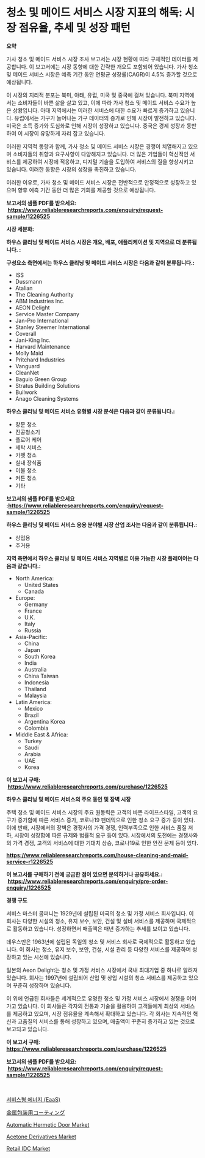 <p><h1>청소 및 메이드 서비스 시장 지표의 해독: 시장 점유율, 추세 및 성장 패턴</h1></p><p><strong>요약</strong></p>
<p><p>가사 청소 및 메이드 서비스 시장 조사 보고서는 시장 현황에 따라 구체적인 데이터를 제공합니다. 이 보고서에는 시장 동향에 대한 간략한 개요도 포함되어 있습니다. 가사 청소 및 메이드 서비스 시장은 예측 기간 동안 연평균 성장률(CAGR)이 4.5% 증가할 것으로 예상됩니다. </p><p>이 시장의 지리적 분포는 북미, 아태, 유럽, 미국 및 중국에 걸쳐 있습니다. 북미 지역에서는 소비자들이 바쁜 삶을 살고 있고, 이에 따라 가사 청소 및 메이드 서비스 수요가 높은 상황입니다. 아태 지역에서는 이러한 서비스에 대한 수요가 빠르게 증가하고 있습니다. 유럽에서는 가구가 늘어나는 가구 데이터의 증가로 인해 시장이 발전하고 있습니다. 미국은 소득 증가와 도심화로 인해 시장이 성장하고 있습니다. 중국은 경제 성장과 동반하여 이 시장이 유망하게 자리 잡고 있습니다.</p><p>이러한 지역적 동향과 함께, 가사 청소 및 메이드 서비스 시장은 경쟁이 치열해지고 있으며 소비자들의 취향과 요구사항이 다양해지고 있습니다. 더 많은 기업들이 혁신적인 서비스를 제공하여 시장에 적응하고, 디지털 기술을 도입하여 서비스의 질을 향상시키고 있습니다. 이러한 동향은 시장의 성장을 촉진하고 있습니다. </p><p>이러한 이유로, 가사 청소 및 메이드 서비스 시장은 전반적으로 안정적으로 성장하고 있으며 향후 예측 기간 동안 더 많은 기회를 제공할 것으로 예상됩니다.</p></p>
<p><strong>보고서의 샘플 PDF를 받으세요: &nbsp;<a href="https://www.reliableresearchreports.com/enquiry/request-sample/1226525">https://www.reliableresearchreports.com/enquiry/request-sample/1226525</a></strong></p>
<p><strong>시장 세분화:</strong></p>
<p><strong> 하우스 클리닝 및 메이드 서비스 시장은 개요, 배포, 애플리케이션 및 지역으로 더 분류됩니다. :</strong></p>
<p><strong>구성요소 측면에서는 하우스 클리닝 및 메이드 서비스 시장은 다음과 같이 분류됩니다.:</strong></p>
<p><ul><li>ISS</li><li>Dussmann</li><li>Atalian</li><li>The Cleaning Authority</li><li>ABM Industries Inc.</li><li>AEON Delight</li><li>Service Master Company</li><li>Jan-Pro International</li><li>Stanley Steemer International</li><li>Coverall</li><li>Jani-King Inc.</li><li>Harvard Maintenance</li><li>Molly Maid</li><li>Pritchard Industries</li><li>Vanguard</li><li>CleanNet</li><li>Baguio Green Group</li><li>Stratus Building Solutions</li><li>Builwork</li><li>Anago Cleaning Systems</li></ul></p>
<p><strong> 하우스 클리닝 및 메이드 서비스 유형별 시장 분석은 다음과 같이 분류됩니다.:</strong></p>
<p><ul><li>창문 청소</li><li>진공청소기</li><li>플로어 케어</li><li>세탁 서비스</li><li>카펫 청소</li><li>실내 장식품</li><li>이불 청소</li><li>커튼 청소</li><li>기타</li></ul></p>
<p><strong>보고서의 샘플 PDF를 받으세요 :<a href="https://www.reliableresearchreports.com/enquiry/request-sample/1226525">https://www.reliableresearchreports.com/enquiry/request-sample/1226525</a></strong></p>
<p><strong> 하우스 클리닝 및 메이드 서비스 응용 분야별 시장 산업 조사는 다음과 같이 분류됩니다.:</strong></p>
<p><ul><li>상업용</li><li>주거용</li></ul></p>
<p><strong>지역 측면에서 하우스 클리닝 및 메이드 서비스 지역별로 이용 가능한 시장 플레이어는 다음과 같습니다.:</strong></p>
<p><ul>
    <li>
        North America:
        <ul>
            <li>United States</li>
            <li>Canada</li>
        </ul>
    </li>
    <li>
        Europe:
        <ul>
            <li>Germany</li>
            <li>France</li>
            <li>U.K.</li>
            <li>Italy</li>
            <li>Russia</li>
        </ul>
    </li>
    <li>
        Asia-Pacific:
        <ul>
            <li>China</li>
            <li>Japan</li>
            <li>South Korea</li>
            <li>India</li>
            <li>Australia</li>
            <li>China Taiwan</li>
            <li>Indonesia</li>
            <li>Thailand</li>
            <li>Malaysia</li>
        </ul>
    </li>
    <li>
        Latin America:
        <ul>
            <li>Mexico</li>
            <li>Brazil</li>
            <li>Argentina Korea</li>
            <li>Colombia</li>
        </ul>
    </li>
    <li>
        Middle East & Africa:
        <ul>
            <li>Turkey</li>
            <li>Saudi</li>
            <li>Arabia</li>
            <li>UAE</li>
            <li>Korea</li>
        </ul>
    </li>
    </ul></p>
<p><strong>이 보고서 구매: &nbsp;<a href="https://www.reliableresearchreports.com/purchase/1226525">https://www.reliableresearchreports.com/purchase/1226525</a></strong></p>
<p><strong>하우스 클리닝 및 메이드 서비스의 주요 동인 및 장벽 시장</strong></p>
<p><p>주택 청소 및 메이드 서비스 시장의 주요 원동력은 고객의 바쁜 라이프스타일, 고객의 요구가 증가함에 따른 서비스 증가, 코로나19 팬데믹으로 인한 청소 요구 증가 등이 있다. 이에 반해, 시장에서의 장벽은 경쟁사의 가격 경쟁, 인력부족으로 인한 서비스 품질 저하, 시장이 성장함에 따른 규제와 법률적 요구 등이 있다. 시장에서의 도전에는 경쟁사와의 가격 경쟁, 고객의 서비스에 대한 기대치 상승, 코로나19로 인한 안전 문제 등이 있다.</p></p>
<p><strong><a href="https://www.reliableresearchreports.com/house-cleaning-and-maid-service-r1226525">https://www.reliableresearchreports.com/house-cleaning-and-maid-service-r1226525</a></strong></p>
<p><strong>이 보고서를 구매하기 전에 궁금한 점이 있으면 문의하거나 공유하세요.: &nbsp;<a href="https://www.reliableresearchreports.com/enquiry/pre-order-enquiry/1226525">https://www.reliableresearchreports.com/enquiry/pre-order-enquiry/1226525</a></strong></p>
<p><strong>경쟁 구도</strong></p>
<p><p>서비스 마스터 콤퍼니는 1929년에 설립된 미국의 청소 및 가정 서비스 회사입니다. 이 회사는 다양한 시설의 청소, 유지 보수, 보안, 건설 및 설비 서비스를 제공하며 국제적으로 활동하고 있습니다. 성장하면서 매출액은 매년 증가하는 추세를 보이고 있습니다.</p><p>데우스만은 1963년에 설립된 독일의 청소 및 서비스 회사로 국제적으로 활동하고 있습니다. 이 회사는 청소, 유지 보수, 보안, 건설, 시설 관리 등 다양한 서비스를 제공하며 성장하고 있는 시선에 있습니다.</p><p>일본의 Aeon Delight는 청소 및 가정 서비스 시장에서 국내 최대기업 중 하나로 알려져 있습니다. 회사는 1997년에 설립되어 산업 및 상업 시설의 청소 서비스를 제공하고 있으며 꾸준히 성장하며 있습니다.</p><p>이 위에 언급된 회사들은 세계적으로 유명한 청소 및 가정 서비스 시장에서 경쟁을 이어가고 있습니다. 이 회사들은 각자의 전통과 기술을 활용하여 고객들에게 최상의 서비스를 제공하고 있으며, 시장 점유율을 계속해서 확대하고 있습니다. 각 회사는 지속적인 혁신과 고품질의 서비스를 통해 성장하고 있으며, 매출액이 꾸준히 증가하고 있는 것으로 보고되고 있습니다.</p></p>
<p><strong>이 보고서 구매: &nbsp; <a href="https://www.reliableresearchreports.com/purchase/1226525">https://www.reliableresearchreports.com/purchase/1226525</a></strong></p>
<p><strong>보고서의 샘플 PDF를 받으세요: &nbsp;<a href="https://www.reliableresearchreports.com/enquiry/request-sample/1226525">https://www.reliableresearchreports.com/enquiry/request-sample/1226525</a></strong><strong></strong></p>
<p>&nbsp;</p>
<p><p><a href="https://github.com/BrettWeberrt8767765/Market-Research-Report-List-1/blob/main/574648527306.md">서비스형 에너지 (EaaS)</a></p><p><a href="https://medium.com/@tiannastark1/%E9%87%91%E5%B1%9E%E5%8C%85%E8%A3%85%E3%82%B3%E3%83%BC%E3%83%86%E3%82%A3%E3%83%B3%E3%82%B0%E5%B8%82%E5%A0%B4%E5%88%86%E6%9E%90-%E3%81%9D%E3%81%AEcagr-%E5%B8%82%E5%A0%B4%E3%82%BB%E3%82%B0%E3%83%A1%E3%83%B3%E3%83%86%E3%83%BC%E3%82%B7%E3%83%A7%E3%83%B3-%E3%81%8A%E3%82%88%E3%81%B3%E3%82%B0%E3%83%AD%E3%83%BC%E3%83%90%E3%83%AB%E7%94%A3%E6%A5%AD%E6%A6%82%E8%A6%81-d2b8089c9ce1">金属包装用コーティング</a></p><p><a href="https://view.publitas.com/reportprime-1/automatic-hermetic-door-market-size-reveals-the-best-marketing-channels-in-global-industry/">Automatic Hermetic Door Market</a></p><p><a href="https://issuu.com/reportprime-2/docs/acetone-derivatives-market-size-2030.pptx">Acetone Derivatives Market</a></p><p><a href="https://sulfuric-clavicle-d39.notion.site/Retail-IDC-Market-Comprehensive-Assessment-by-Type-Application-and-Geography-10d977736d61468e991a9d53e62ae9d9">Retail IDC Market</a></p></p>